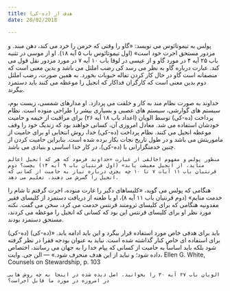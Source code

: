 ```yaml
---
title: هدف از (ده-کی)
date: 20/02/2018

---
```


پولس به تیموتائوس می نویسد: «گاو را  وقتی که خرمن را خرد می کند، دهن مبند. و مزدور مستحق اجرت خود است» (اول تیموتائوس باب ۵ آیه ۱۸). او از موسی در تثنیه باب ۲۵ آیه ۴ در مورد گاو و از عیسی در لوقا باب ۱۰ آیه ۷ در مورد مزدور نقل قول می کند. عبارت درباره گاو به نظر می رسد کی رضب املثل می باشد و بدین معنی است که منصفانه است گاو در حال کار کردن تفاله حبوبات بخورد. به همین صورت، رضب املثل دوم بدین معنی است که کارگران فداکار که انجیل را موعظه می کنند باید دستمزد بیگرند.

خداوند به صورت نظام مند به کار و خلقت می پردازد. او مدارهای شمسی، زیست بوم، سیستم های گوارشی، سیستم های عصبی و بسیاری بیشر را طراحی منوده است. نظام پرداخت (ده-کی) توسط الویان (اعداد باب ۱۸ آیه ۲۶) برای مراقبت از خیمه و حامیت خودشان استفاده می شد. معادل امروزی آن، کسانی خواهند بود که زندیگ خود را وقف موعظه انجیل می کنند.  نظام پرداخت (ده-کی) خدا، روش انتخابی او برای حامیت از ماموریتش می باشد و در طول تاریخ نجات بکار برده شده است. بنابراین حامیت کردن از چنین خدمتگزارانی با (ده-کی)، در کار خدا اساسی و بنیادی می باشد.

`منظور پولس و مفهوم اخالقی از عبارت «خداوند فرمود که هر که انجیل اعالم مناید، از انجیل معیشت یابد» (اول قرنتیان باب ۹ آیه ١۴) یچست؟ دوم قرنتیان باب ١١ آیات ۷ تا ١۰ چه یچزی درباره نیاز به حامیت از کسانی که انجیل را گسرش می دهند، تعلیم می دهد.`

هنگامی که پولس می گوید، «کلیساهای دگیر را غارت منوده، اجرت گرفتم تا شام را خدمت منایم» (دوم قرنتیان باب ۱۱ آیه ۸)، او با طعنه از دریافت دستمزد از کلیسای فقیر مقدونیه هنگامی که برای کلیسای ثرومتند قرنتس خدمت می کرد، سخن می گفت. نکته مورد نظر او برای کلیسای قرنتس این بود که کسانی که انجیل را موعظه می کردند، مستحق دستمزد بودند.

(ده-کی) باید برای هدفی خاص مورد استفاده قرار بیگرد و این باید ادامه یابد. «(ده-کی) برای استفاده ای خاص کنار گذاشته شده است. نباید به عنوان بودجه فقرا در نظر گرفته شود بلکه باید اساساً به حامیت از کسانی که یپام خدا را به جهان می رسانند، اختصاص داده شود؛ و نباید از این هدف منحرف شود.» — الن جی. وایت، Ellen G. White, Counsels on Stewardship, p. 103

`الویان باب ۲۷ آیه ۳۰ را بخوانید. اصل دیده شده در اینجا به چه روش هایی در امروزه در مورد ما قابل اجراست؟`